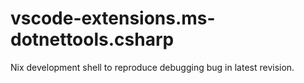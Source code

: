 # vscode-extensions.ms-dotnettools.csharp
Nix development shell to reproduce debugging bug in latest revision.
